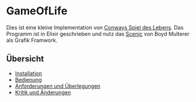 # GameOfLife

Dies ist eine kleine Implementation von [Conways Spiel des Lebens](https://de.wikipedia.org/wiki/Conways_Spiel_des_Lebens).
Das Programm ist in Elixir geschrieben und nutz das [Scenic](https://hexdocs.pm/scenic/) von Boyd Multerer
als Grafik Framwork.

## Übersicht 

* [Installation](installation.html)
* [Bedienung](bedienung.html)
* [Anforderungen und Überlegungen](anforderungen.html)
* [Kritik und Änderungen](kritikundänderungen.html)